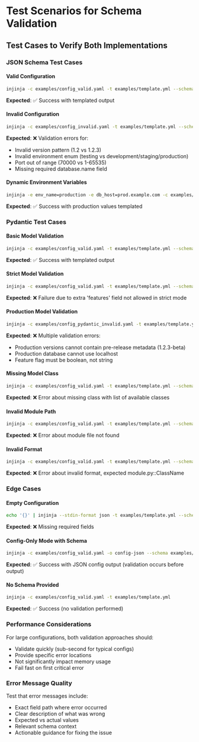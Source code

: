 # Test Scenarios for Schema Validation

## Test Cases to Verify Both Implementations

### JSON Schema Test Cases

#### Valid Configuration

```bash
injinja -c examples/config_valid.yaml -t examples/template.yml --schema examples/schema_example.json
```

**Expected**: ✅ Success with templated output

#### Invalid Configuration  

```bash
injinja -c examples/config_invalid.yaml -t examples/template.yml --schema examples/schema_example.json
```

**Expected**: ❌ Validation errors for:
- Invalid version pattern (1.2 vs 1.2.3)
- Invalid environment enum (testing vs development/staging/production)  
- Port out of range (70000 vs 1-65535)
- Missing required database.name field

#### Dynamic Environment Variables

```bash
injinja -e env_name=production -e db_host=prod.example.com -c examples/config_valid.yaml -t examples/template.yml --schema examples/schema_example.json
```

**Expected**: ✅ Success with production values templated

### Pydantic Test Cases

#### Basic Model Validation

```bash
injinja -c examples/config_valid.yaml -t examples/template.yml --schema examples/schema_models.py::ConfigModel
```

**Expected**: ✅ Success with templated output

#### Strict Model Validation

```bash
injinja -c examples/config_valid.yaml -t examples/template.yml --schema examples/schema_models.py::StrictConfigModel
```

**Expected**: ❌ Failure due to extra 'features' field not allowed in strict mode

#### Production Model Validation

```bash
injinja -c examples/config_pydantic_invalid.yaml -t examples/template.yml --schema examples/schema_models.py::ProductionConfigModel
```

**Expected**: ❌ Multiple validation errors:
- Production versions cannot contain pre-release metadata (1.2.3-beta)
- Production database cannot use localhost
- Feature flag must be boolean, not string

#### Missing Model Class

```bash
injinja -c examples/config_valid.yaml -t examples/template.yml --schema examples/schema_models.py::NonExistentModel
```

**Expected**: ❌ Error about missing class with list of available classes

#### Invalid Module Path

```bash
injinja -c examples/config_valid.yaml -t examples/template.yml --schema examples/missing_file.py::ConfigModel
```

**Expected**: ❌ Error about module file not found

#### Invalid Format

```bash
injinja -c examples/config_valid.yaml -t examples/template.yml --schema examples/schema_models.py
```

**Expected**: ❌ Error about invalid format, expected module.py::ClassName

### Edge Cases

#### Empty Configuration

```bash
echo '{}' | injinja --stdin-format json -t examples/template.yml --schema examples/schema_example.json
```

**Expected**: ❌ Missing required fields

#### Config-Only Mode with Schema

```bash
injinja -c examples/config_valid.yaml -o config-json --schema examples/schema_example.json
```

**Expected**: ✅ Success with JSON config output (validation occurs before output)

#### No Schema Provided

```bash
injinja -c examples/config_valid.yaml -t examples/template.yml
```

**Expected**: ✅ Success (no validation performed)

### Performance Considerations

For large configurations, both validation approaches should:
- Validate quickly (sub-second for typical configs)
- Provide specific error locations
- Not significantly impact memory usage
- Fail fast on first critical error

### Error Message Quality

Test that error messages include:
- Exact field path where error occurred
- Clear description of what was wrong
- Expected vs actual values
- Relevant schema context
- Actionable guidance for fixing the issue
